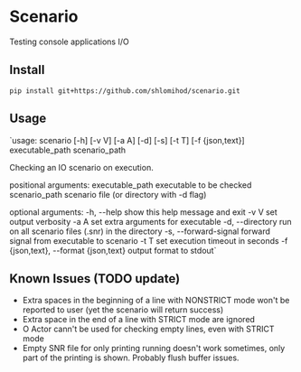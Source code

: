 # Scenario

Testing console applications I/O

## Install
`pip install git+https://github.com/shlomihod/scenario.git`

## Usage
`usage: scenario [-h] [-v V] [-a A] [-d] [-s] [-t T] [-f {json,text}]
                executable_path scenario_path

Checking an IO scenario on execution.

positional arguments:
  executable_path       executable to be checked
  scenario_path         scenario file (or directory with -d flag)

optional arguments:
  -h, --help            show this help message and exit
  -v V                  set output verbosity
  -a A                  set extra arguments for executable
  -d, --directory       run on all scenario files (.snr) in the directory
  -s, --forward-signal  forward signal from executable to scenario
  -t T                  set execution timeout in seconds
  -f {json,text}, --format {json,text}
                        output format to stdout`

## Known Issues (TODO update)
* Extra spaces in the beginning of a line with NONSTRICT mode won't be reported to user (yet the scenario will return success)
* Extra space in the end of a line with STRICT mode are ignored
* O Actor cann't be used for checking empty lines, even with STRICT mode
* Empty SNR file for only printing running doesn't work sometimes, only part of the printing is shown. Probably flush buffer issues.
